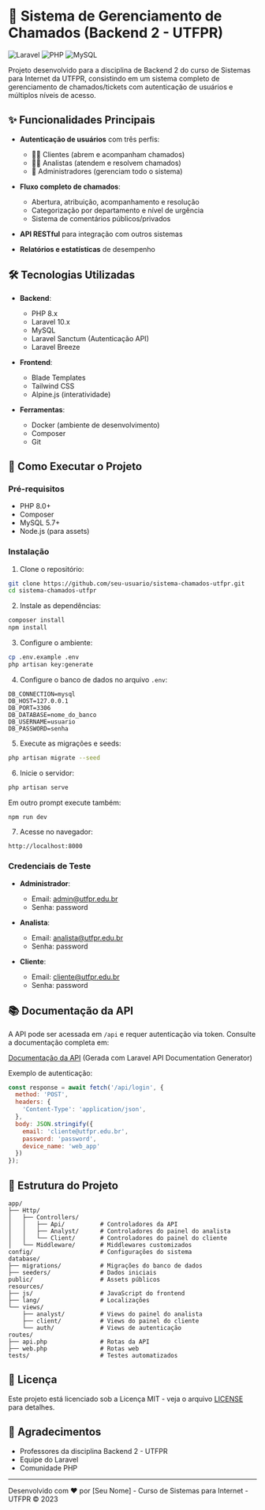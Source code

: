 # 📝 Sistema de Gerenciamento de Chamados (Backend 2 - UTFPR)

![Laravel](https://img.shields.io/badge/Laravel-FF2D20?style=for-the-badge&logo=laravel&logoColor=white)
![PHP](https://img.shields.io/badge/PHP-777BB4?style=for-the-badge&logo=php&logoColor=white)
![MySQL](https://img.shields.io/badge/MySQL-005C84?style=for-the-badge&logo=mysql&logoColor=white)

Projeto desenvolvido para a disciplina de Backend 2 do curso de Sistemas para Internet da UTFPR, consistindo em um sistema completo de gerenciamento de chamados/tickets com autenticação de usuários e múltiplos níveis de acesso.

## ✨ Funcionalidades Principais

- **Autenticação de usuários** com três perfis:
  - 👨‍💼 Clientes (abrem e acompanham chamados)
  - 👩‍💻 Analistas (atendem e resolvem chamados)
  - 👑 Administradores (gerenciam todo o sistema)
  
- **Fluxo completo de chamados**:
  - Abertura, atribuição, acompanhamento e resolução
  - Categorização por departamento e nível de urgência
  - Sistema de comentários públicos/privados

- **API RESTful** para integração com outros sistemas

- **Relatórios e estatísticas** de desempenho

## 🛠️ Tecnologias Utilizadas

- **Backend**:
  - PHP 8.x
  - Laravel 10.x
  - MySQL
  - Laravel Sanctum (Autenticação API)
  - Laravel Breeze

- **Frontend**:
  - Blade Templates
  - Tailwind CSS
  - Alpine.js (interatividade)

- **Ferramentas**:
  - Docker (ambiente de desenvolvimento)
  - Composer
  - Git

## 🚀 Como Executar o Projeto

### Pré-requisitos

- PHP 8.0+
- Composer
- MySQL 5.7+
- Node.js (para assets)

### Instalação

1. Clone o repositório:
```bash
git clone https://github.com/seu-usuario/sistema-chamados-utfpr.git
cd sistema-chamados-utfpr
```

2. Instale as dependências:
```bash
composer install
npm install
```

3. Configure o ambiente:
```bash
cp .env.example .env
php artisan key:generate
```

4. Configure o banco de dados no arquivo `.env`:
```env
DB_CONNECTION=mysql
DB_HOST=127.0.0.1
DB_PORT=3306
DB_DATABASE=nome_do_banco
DB_USERNAME=usuario
DB_PASSWORD=senha
```

5. Execute as migrações e seeds:
```bash
php artisan migrate --seed
```

6. Inicie o servidor:
```bash
php artisan serve
```
Em outro prompt execute também:
```bash
npm run dev
```

7. Acesse no navegador:
```
http://localhost:8000
```

### Credenciais de Teste

- **Administrador**:
  - Email: admin@utfpr.edu.br
  - Senha: password

- **Analista**:
  - Email: analista@utfpr.edu.br
  - Senha: password

- **Cliente**:
  - Email: cliente@utfpr.edu.br
  - Senha: password

## 📚 Documentação da API

A API pode ser acessada em `/api` e requer autenticação via token. Consulte a documentação completa em:

[Documentação da API](docs/api.md) (Gerada com Laravel API Documentation Generator)

Exemplo de autenticação:
```javascript
const response = await fetch('/api/login', {
  method: 'POST',
  headers: {
    'Content-Type': 'application/json',
  },
  body: JSON.stringify({
    email: 'cliente@utfpr.edu.br',
    password: 'password',
    device_name: 'web_app'
  })
});
```

## 🧩 Estrutura do Projeto

```
app/
├── Http/
│   ├── Controllers/
│   │   ├── Api/          # Controladores da API
│   │   ├── Analyst/      # Controladores do painel do analista
│   │   └── Client/       # Controladores do painel do cliente
│   └── Middleware/       # Middlewares customizados
config/                   # Configurações do sistema
database/
├── migrations/           # Migrações do banco de dados
├── seeders/              # Dados iniciais
public/                   # Assets públicos
resources/
├── js/                   # JavaScript do frontend
├── lang/                 # Localizações
└── views/
    ├── analyst/          # Views do painel do analista
    ├── client/           # Views do painel do cliente
    └── auth/             # Views de autenticação
routes/
├── api.php               # Rotas da API
├── web.php               # Rotas web
tests/                    # Testes automatizados
```


## 📄 Licença

Este projeto está licenciado sob a Licença MIT - veja o arquivo [LICENSE](LICENSE) para detalhes.

## 🙏 Agradecimentos

- Professores da disciplina Backend 2 - UTFPR
- Equipe do Laravel
- Comunidade PHP

---

Desenvolvido com ❤️ por [Seu Nome] - Curso de Sistemas para Internet - UTFPR © 2023
